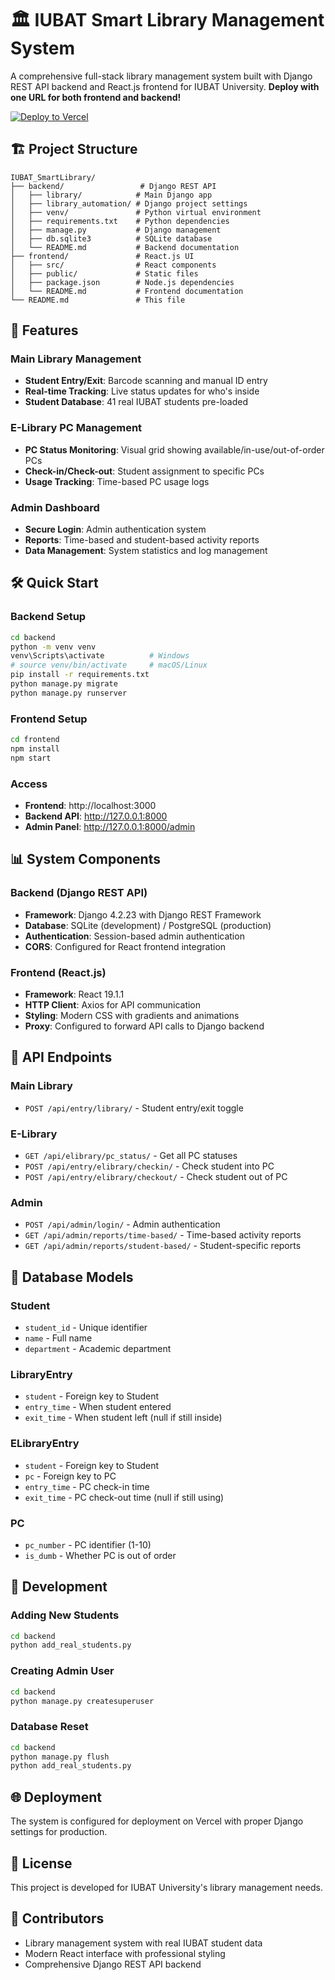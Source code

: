 # 🏛️ IUBAT Smart Library Management System

A comprehensive full-stack library management system built with Django REST API backend and React.js frontend for IUBAT University. **Deploy with one URL for both frontend and backend!**

[![Deploy to Vercel](https://vercel.com/button)](https://vercel.com/import/project?template=https://github.com/hijbullahx/IUBAT_SmartLibrary)

## 🏗️ Project Structure

```
IUBAT_SmartLibrary/
├── backend/                 # Django REST API
│   ├── library/            # Main Django app
│   ├── library_automation/ # Django project settings
│   ├── venv/               # Python virtual environment
│   ├── requirements.txt    # Python dependencies
│   ├── manage.py           # Django management
│   ├── db.sqlite3          # SQLite database
│   └── README.md           # Backend documentation
├── frontend/               # React.js UI
│   ├── src/                # React components
│   ├── public/             # Static files
│   ├── package.json        # Node.js dependencies
│   └── README.md           # Frontend documentation
└── README.md               # This file
```

## 🚀 Features

### Main Library Management
- **Student Entry/Exit**: Barcode scanning and manual ID entry
- **Real-time Tracking**: Live status updates for who's inside
- **Student Database**: 41 real IUBAT students pre-loaded

### E-Library PC Management
- **PC Status Monitoring**: Visual grid showing available/in-use/out-of-order PCs
- **Check-in/Check-out**: Student assignment to specific PCs
- **Usage Tracking**: Time-based PC usage logs

### Admin Dashboard
- **Secure Login**: Admin authentication system
- **Reports**: Time-based and student-based activity reports
- **Data Management**: System statistics and log management

## 🛠️ Quick Start

### Backend Setup
```bash
cd backend
python -m venv venv
venv\Scripts\activate          # Windows
# source venv/bin/activate     # macOS/Linux
pip install -r requirements.txt
python manage.py migrate
python manage.py runserver
```

### Frontend Setup
```bash
cd frontend
npm install
npm start
```

### Access
- **Frontend**: http://localhost:3000
- **Backend API**: http://127.0.0.1:8000
- **Admin Panel**: http://127.0.0.1:8000/admin

## 📊 System Components

### Backend (Django REST API)
- **Framework**: Django 4.2.23 with Django REST Framework
- **Database**: SQLite (development) / PostgreSQL (production)
- **Authentication**: Session-based admin authentication
- **CORS**: Configured for React frontend integration

### Frontend (React.js)
- **Framework**: React 19.1.1
- **HTTP Client**: Axios for API communication
- **Styling**: Modern CSS with gradients and animations
- **Proxy**: Configured to forward API calls to Django backend

## 🎯 API Endpoints

### Main Library
- `POST /api/entry/library/` - Student entry/exit toggle

### E-Library
- `GET /api/elibrary/pc_status/` - Get all PC statuses
- `POST /api/entry/elibrary/checkin/` - Check student into PC
- `POST /api/entry/elibrary/checkout/` - Check student out of PC

### Admin
- `POST /api/admin/login/` - Admin authentication
- `GET /api/admin/reports/time-based/` - Time-based activity reports
- `GET /api/admin/reports/student-based/` - Student-specific reports

## 💾 Database Models

### Student
- `student_id` - Unique identifier
- `name` - Full name
- `department` - Academic department

### LibraryEntry
- `student` - Foreign key to Student
- `entry_time` - When student entered
- `exit_time` - When student left (null if still inside)

### ELibraryEntry
- `student` - Foreign key to Student
- `pc` - Foreign key to PC
- `entry_time` - PC check-in time
- `exit_time` - PC check-out time (null if still using)

### PC
- `pc_number` - PC identifier (1-10)
- `is_dumb` - Whether PC is out of order

## 🔧 Development

### Adding New Students
```bash
cd backend
python add_real_students.py
```

### Creating Admin User
```bash
cd backend
python manage.py createsuperuser
```

### Database Reset
```bash
cd backend
python manage.py flush
python add_real_students.py
```

## 🌐 Deployment

The system is configured for deployment on Vercel with proper Django settings for production.

## 📝 License

This project is developed for IUBAT University's library management needs.

## 👥 Contributors

- Library management system with real IUBAT student data
- Modern React interface with professional styling
- Comprehensive Django REST API backend
